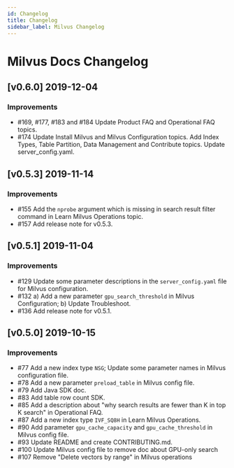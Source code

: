 ```yaml
---
id: Changelog
title: Changelog
sidebar_label: Milvus Changelog
---
```


# Milvus Docs Changelog

## [v0.6.0] 2019-12-04

### Improvements
- \#169, #177, #183 and #184 Update Product FAQ and Operational FAQ topics.
- \#174 Update Install Milvus and Milvus Configuration topics.
        Add Index Types, Table Partition, Data Management and Contribute topics.
        Update server_config.yaml.
        
## [v0.5.3] 2019-11-14

### Improvements
- \#155 Add the `nprobe` argument which is missing in search result filter command in Learn Milvus Operations topic.
- \#157 Add release note for v0.5.3.

## [v0.5.1] 2019-11-04

### Improvements
- \#129 Update some parameter descriptions in the `server_config.yaml` file for Milvus configuration.
- \#132 a) Add a new parameter `gpu_search_threshold` in Milvus Configuration; b) Update Troubleshoot.
- \#136 Add release note for v0.5.1.



## [v0.5.0] 2019-10-15

### Improvements
- \#77 Add a new index type `NSG`; Update some parameter names in Milvus configuration file.
- \#78 Add a new parameter `preload_table` in Milvus config file.
- \#79 Add Java SDK doc.
- \#83 Add table row count SDK.
- \#85 Add a description about "why search results are fewer than K in top K search" in Operational FAQ.
- \#87 Add a new index type `IVF_SQ8H` in Learn Milvus Operations.
- \#90 Add parameter `gpu_cache_capacity` and `gpu_cache_threshold` in Milvus config file.
- \#93 Update README and create CONTRIBUTING.md.
- \#100 Update Milvus config file to remove doc about GPU-only search 
- \#107 Remove "Delete vectors by range" in Milvus operations


